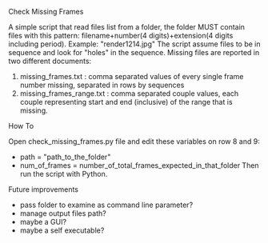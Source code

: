Check Missing Frames

A simple script that read files list from a folder, the folder MUST contain files with this pattern:
filename+number(4 digits)+extension(4 digits including period).
Example: "render1214.jpg"
The script assume files to be in sequence and look for "holes" in the sequence.
Missing files are reported in two different documents:
1. missing_frames.txt : comma separated values of every single frame number missing, separated in rows by sequences
2. missing_frames_range.txt : comma separated couple values, each couple representing start and end (inclusive) of the range that is missing.

How To

Open check_missing_frames.py file and edit these variables on row 8 and 9:
- path = "path_to_the_folder"
- num_of_frames = number_of_total_frames_expected_in_that_folder
Then run the script with Python.

Future improvements

- pass folder to examine as command line parameter?
- manage output files path?
- maybe a GUI?
- maybe a self executable?
